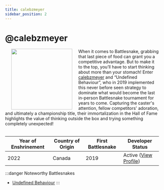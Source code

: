 ```yaml
---
title: calebzmeyer
sidebar_position: 2
---
```


# @calebzmeyer

<img src="/img/hall-of-fame/calebzmeyer.png" hspace="20" align="left" p width="200px"/>
When it comes to Battlesnake, grabbing that last piece of food can grant you a competitive advantage. But to make it to the top, you’ll have to start thinking about more than your stomach! Enter <a href="https://play.battlesnake.com/u/calebzmeyer"> calebzmeyer</a> and “Undefined Behaviour”, who in 2019 implemented this never before seen strategy to dominate what would become the last in-person Battlesnake tournament for years to come. Capturing the caster's attention, fellow competitors' adoration, and ultimately a championship title, their immortalization in the Hall of Fame highlights the value of thinking outside the box and trying something completely unexpected!

<br clear="left"/>
<br clear="left"/>


| Year of Enshrinement | Country of Origin | First Battlesnake | Developer Status                                                    |
|----------------------|-------------------|-------------------|---------------------------------------------------------------------|
| 2022                 | Canada            | 2019              | Active ([View Profile](https://play.battlesnake.com/u/calebzmeyer)) |

:::danger Noteworthy Battlesnakes

- [Undefined Behaviour](https://play.battlesnake.com/u/calebzmeyer/undefined-behaviour/)
:::
